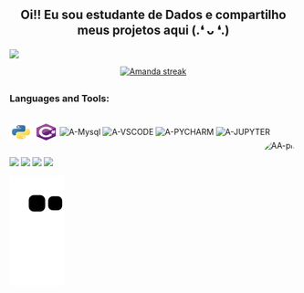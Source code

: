 <h2 align="center"> Oi!! Eu sou estudante de Dados e compartilho meus projetos aqui (.❛ ᴗ ❛.)</h2>

 <img align="center" src="https://64.media.tumblr.com/324ecd4ef078020a355ddb8696e5d3d5/30907ba20864e25b-d7/s640x960/9a1a80663c95bb8f72ce73f8f6ca3ef08ab0e66c.gifv"/>
<p align="center">
    <a href="https://github.com/amandacordeiro">
        <img title="🔥 Get streak stats for your profile at git.io/streak-stats" alt="Amanda streak" src="https://github-readme-streak-stats.herokuapp.com/?user=amandacordeiro&theme=dracula&stroke=0000&background=060A0CD0"/>
    </a>
</p>

##

<h3> Languages and Tools: </h3>
<div style="display: inline_block"><br>
  <img align="center" alt="A-Python" height="30" width="40" src="https://raw.githubusercontent.com/devicons/devicon/master/icons/python/python-original.svg">
  <img align="center" alt="A-Csharp" height="30" width="40" src="https://raw.githubusercontent.com/devicons/devicon/master/icons/csharp/csharp-original.svg">
  <img align="center" alt="A-Mysql" height="30" width="40" src="https://cdn.jsdelivr.net/gh/devicons/devicon/icons/mysql/mysql-original.svg">
  <img align="center" alt="A-VSCODE" height="30" width="40" src="https://cdn.jsdelivr.net/gh/devicons/devicon/icons/visualstudio/visualstudio-plain.svg" />
  <img align="center" alt="A-PYCHARM" height="30" width="40" src="https://cdn.jsdelivr.net/gh/devicons/devicon/icons/pycharm/pycharm-original.svg" />
  <img align="center" alt="A-JUPYTER" height="30" width="40" src="https://cdn.jsdelivr.net/gh/devicons/devicon/icons/jupyter/jupyter-original-wordmark.svg" />


 <img align="right" alt="AA-pic" height="150" style="border-radius:50px;" src="https://cdn.discordapp.com/attachments/898018194541920366/921191295244984320/ezgif.com-gif-maker_2.gif">
  
</div>

##

<div>
  <a href = "mailto:amandaduartefc@gmail.com"><img src="https://img.shields.io/badge/-Gmail-%23333?style=for-the-badge&logo=gmail&logoColor=white" target="_blank"></a>
  <a href= "https://www.instagram.com/amandacorrdeiro/" target="_blank"><img src="https://img.shields.io/badge/-Instagram-%23E4405F?style=for-the-badge&logo=instagram&logoColor=white" target="_blank"></a>
  <a href= "https://www.linkedin.com/in/amanda-cordeiro-649b37166/" target="_blank"><img src="https://img.shields.io/badge/-LinkedIn-%230077B5?style=for-the-badge&logo=linkedin&logoColor=white" target="_blank"></a>
 <a href = "https://discord.com/users/685687878818332809/"><img src="https://img.shields.io/badge/Discord-7289DA?style=for-the-badge&logo=discord&logoColor=white"/></a>

 
   ![Snake animation](https://github.com/rafaballerini/rafaballerini/blob/output/github-contribution-grid-snake.svg)
 
</div>

